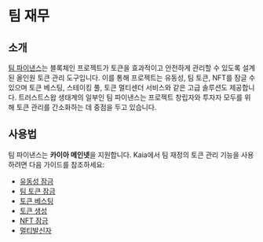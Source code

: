 # 팀 재무

## 소개 <a id="introduction"></a>

[팀 파이낸스](https://www.team.finance/about)는 블록체인 프로젝트가 토큰을 효과적이고 안전하게 관리할 수 있도록 설계된 올인원 토큰 관리 도구입니다. 이를 통해 프로젝트는 유동성, 팀 토큰, NFT를 잠글 수 있으며 토큰 베스팅, 스테이킹 풀, 토큰 멀티센더 서비스와 같은 고급 솔루션도 제공합니다. 트러스트스왑 생태계의 일부인 팀 파이낸스는 프로젝트 창립자와 투자자 모두를 위해 토큰 관리를 간소화하는 데 중점을 두고 있습니다.

## 사용법 <a id="usage"></a>

팀 파이낸스는 **카이아 메인넷**을 지원합니다. Kaia에서 팀 재정의 토큰 관리 기능을 사용하려면 다음 가이드를 참조하세요:

- [유동성 잠금](./liquidity-locks.md)
- [팀 토큰 잠금](./team-token-locks.md)
- [토큰 베스팅](./token-vesting.md)
- [토큰 생성](./token-creation.md)
- [NFT 잠금](./nft-locks.md)
- [멀티발신자](./multisender.md)
